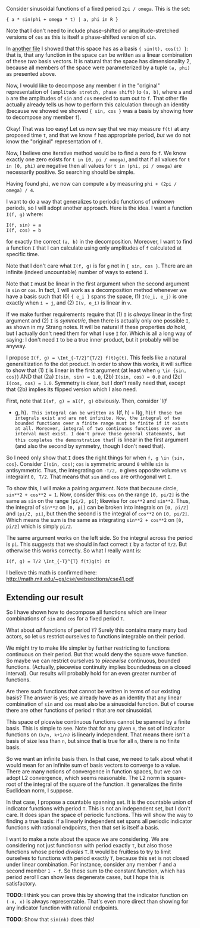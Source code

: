 Consider sinusoidal functions of a fixed period `2pi / omega`. This is
the set:

    { a * sin(phi + omega * t) | a, phi in R }

Note that I don't need to include phase-shifted or amplitude-stretched
versions of `cos` as this is itself a phase-shifted version of `sin`.

In [another file](./space-of-sinusoidal-functions.md) I showed that
this space has as a basis `{ sin(t), cos(t) }`: that is, that any
function in the space can be written as a linear combination of these
*two* basis vectors. It is natural that the space has dimensionality
2, because all members of the space were parameterized by a tuple `(a,
phi)` as presented above.

Now, I would like to decompose any member `f` in the "original"
representation of `(amplitude stretch, phase shift)` to `(a, b)`,
where `a` and `b` are the amplitudes of `sin` and `cos` needed to sum
out to `f`. That other file actually already tells us how to perform
this calculation through an identity (because we showed we showed `{
sin, cos }` was a basis by showing *how* to decompose any member `f`).

Okay! That was too easy! Let us now say that we may measure `f(t)` at
any proposed time `t`, and that we know `f` has appropriate period,
*but* we do not know the "original" representation of `f`.

Now, I believe one iterative method would be to find a zero fo `f`. We
know exactly one zero exists for `t in
[0, pi / omega)`, and that if all values for `t in [0, phi)` are
negative then all values for `t in (phi, pi / omega)` are necessarily
positive. So searching should be simple.

Having found `phi`, we now can compute `a` by measuring
`phi + (2pi / omega) / 4`.

I want to do a way that generalizes to periodic functions of *unknown*
periods, so I will adopt another approach. Here is the idea. I want a
function `I(f, g)` where:

    I(f, sin) = a
    I(f, cos) = b

for exactly the correct `(a, b)` in the decomposition. Moreover, I
want to find a function `I` that I can calculate using only amplitudes
of `f` calculated at specific time.

Note that I don't care what `I(f, g)` is for `g` not in `{ sin, cos
}`. There are an infinite (indeed uncountable) number of ways to
extend `I`.

Note that `I` must be linear in the first argument when the second
argument is `sin` or `cos`. In fact, `I` will work as a decomposition
method whenever we have a basis such that (0) `{ e_i }` spans the
space, (1) `I(e_i, e_j)` is one exactly when `i = j`, and (2) `I(v,
e_i)` is linear in `v`.

If we make further requirements require that (1) `I` is *always*
linear in the first argument and (2) `I` is *symmetric*, then there is
actually only one possible `I`, as shown in my Strang notes. It will
be natural if these properties *do* hold, but I actually don't need
them for what I use `I` for. Which is all a long way of saying: I
don't need `I` to be a true inner product, but it probably will be
anyway.

I propose `I(f, g) = \Int_{-T/2}^{T/2} f(t)g(t)`. This feels like a
natural generaltization fo the dot product. In order to show this
works, it will suffice to show that (1) `I` is linear in the first
argument (at least when `g \in {sin, cos}`) AND that (2a) `I(sin, sin)
= 1.0`, (2b) `I(sin, cos) = 0.0` and (2c) `I(cos, cos) =
1.0`. Symmetry is clear, but I don't really need that, except that
(2b) implies its flipped version which I also need.

First, note that `I(af, g) = aI(f, g)` obviously. Then, consider `I(f
+ g, h)`. This integral can be written as `I(f, h) + I(g, h)` if those
two integrals exist and are not infinite. Now, the integral of two
bounded functions over a finite range must be finite if it exists at
all. Moreover, integral of two continuous functions over an interval
must exist. I don't prove those general statements, but this completes
the demonstration that `I` is linear in the first argument (and also
the second by symmetry, though I don't need that).

So I need only show that `I` does the right things for when `f, g \in
{sin, cos}`. Consider `I(sin, cos)`; `cos` is symmetric around `0`
while `sin` is antisymmetric. Thus, the integrating on `-T/2, 0` gives
opposite volume vs integraint `0, T/2`. That means that `sin` and
`cos` are orthogonal wrt `I`.

To show this, I will make a pairing argument. Note that because
circle, `sin**2 + cos**2 = 1`. Now, consider this: `cos` on the range
`[0, pi/2]` is the same as `sin` on the range `[pi/2, pi]`; likewise
for `cos**2` and `sin**2`. Thus, the integral of `sin**2` on `[0, pi]`
can be broken into integrals on `[0, pi/2]` and `[pi/2, pi]`, but then
the second is the integral of `cos**2` on `[0, pi/2]`. Which means the
sum is the same as integrating `sin**2 + cos**2` on `[0, pi/2]` which
is simply `pi/2`.

The same argument works on the left side. So the integral across the
period is `pi`. This suggests that we should in fact correct `I` by a
factor of `T/2`. But otherwise this works correctly. So what I really
want is:

    I(f, g) = T/2 \Int_{-T}^{T} f(t)g(t) dt

I believe this math is confirmed here: http://math.mit.edu/~gs/cse/websections/cse41.pdf

## Extending our result

So I have shown how to decompose all functions which are linear
combinations of `sin` and `cos` for a fixed period `T`.

What about *all* functions of period `T`? Surely this contains many
many bad actors, so let us restrict ourselves to functions integrable
on their period.

We might try to make life simpler by further restricting to functions
continuous on their period. But that would deny the square wave
function. So maybe we can restrict ourselves to *piecewise*
continuous, bounded functions. (Actually, piecewise continuity implies
boundedness on a closed interval). Our results will probably hold for
an even greater number of functions.

Are there such functions that cannot be written in terms of our
existing basis? The answer is yes; we already have as an identity that
any linear combination of `sin` and `cos` must also be a sinusoidal
function. But of course there are other functions of period `T` that
are *not* sinusoidal.

This space of picewise continuous functions cannot be spanned by a
finite basis. This is simple to see. Note that for any given `n`, the
set of indicator functions on `(k/n, k+1/n)` is linearly
independent. That means there isn't a basis of size less than `n`, but
since that is true for all `n`, there is no finite basis.

So we want an infinite basis then. In that case, we need to talk about
what it would mean for an infinite sum of basis vectors to converge to
a value. There are many notions of convergence in function spaces, but
we can adopt L2 convergence, which seems reasonable. The L2 norm is
square-root of the integral of the square of the function. It
generalizes the finite Euclidean norm, I suppose.

In that case, I propose a countable spanning set. It is the countable
union of indicator functions with period `T`. This is not an
independent set, but I don't care. It does span the space of periodic
functions. This will show the way to finding a true basis: if a
linearly independent set spans all periodic indicator functions with
rational endpoints, then that set is itself a basis.

I want to make a note about the space we are considering. We are
considering not just functionsn with period exactly `T`, but also
those functions whose period *divides* `T`. It would be fruitless to
try to limit ourselves to functions with period exactly `T`, because
this set is not closed under linear combination. For instance,
consider any member `f` and a second member `1 - f`. So these sum to
the constant function, which has period zero! I can show less
degenerate cases, but I hope this is satisfactory.

**TODO**: I think you can prove this by showing that the indicator
function on `(-x, x)` is always representable. That's even more direct
than showing for any indicator function with rational endpoints.

**TODO**: Show that `sin(nk)` does this!
